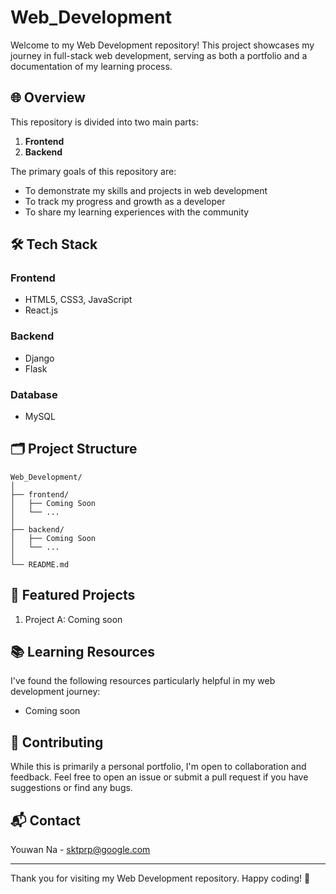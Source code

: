 # Web_Development

Welcome to my Web Development repository! This project showcases my journey in full-stack web development, serving as both a portfolio and a documentation of my learning process.

## 🌐 Overview

This repository is divided into two main parts:

1. **Frontend**
2. **Backend**

The primary goals of this repository are:
- To demonstrate my skills and projects in web development
- To track my progress and growth as a developer
- To share my learning experiences with the community

## 🛠️ Tech Stack

### Frontend
- HTML5, CSS3, JavaScript
- React.js

### Backend
- Django
- Flask

### Database
- MySQL

## 🗂️ Project Structure

```
Web_Development/
│
├── frontend/
│   ├── Coming Soon
│   └── ...
│
├── backend/
│   ├── Coming Soon
│   └── ...
│
└── README.md
```

## 🚀 Featured Projects

1. Project A: Coming soon

## 📚 Learning Resources

I've found the following resources particularly helpful in my web development journey:

- Coming soon

## 🤝 Contributing

While this is primarily a personal portfolio, I'm open to collaboration and feedback. Feel free to open an issue or submit a pull request if you have suggestions or find any bugs.

## 📬 Contact

Youwan Na - sktprp@google.com

---

Thank you for visiting my Web Development repository. Happy coding! 🎉
